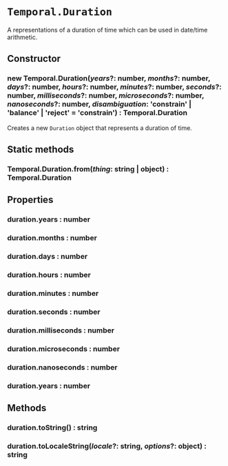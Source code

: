 # `Temporal.Duration`

A representations of a duration of time which can be used in date/time arithmetic.

## Constructor

### **new Temporal.Duration**(_years_?: number, _months_?: number, _days_?: number, _hours_?: number, _minutes_?: number, _seconds_?: number, _milliseconds_?: number, _microseconds_?: number, _nanoseconds_?: number, _disambiguation_: 'constrain' | 'balance' | 'reject' = 'constrain') : Temporal.Duration

Creates a new `Duration` object that represents a duration of time.

## Static methods

### Temporal.Duration.**from**(_thing_: string | object) : Temporal.Duration

## Properties

### duration.**years** : number

### duration.**months** : number

### duration.**days** : number

### duration.**hours** : number

### duration.**minutes** : number

### duration.**seconds** : number

### duration.**milliseconds** : number

### duration.**microseconds** : number

### duration.**nanoseconds** : number

### duration.**years** : number

## Methods

### duration.**toString**() : string

### duration.**toLocaleString**(_locale_?: string, _options_?: object) : string

